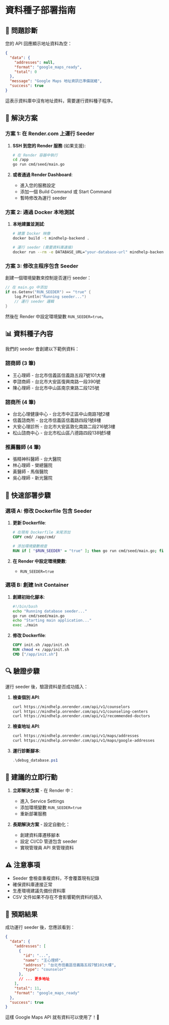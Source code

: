 # 資料種子部署指南

## 🎯 問題診斷

您的 API 回應顯示地址資料為空：

```json
{
  "data": {
    "addresses": null,
    "format": "google_maps_ready", 
    "total": 0
  },
  "message": "Google Maps 地址資訊已準備就緒",
  "success": true
}
```

這表示資料庫中沒有地址資料，需要運行資料種子程序。

## 🔧 解決方案

### 方案 1: 在 Render.com 上運行 Seeder

1. **SSH 到您的 Render 服務** (如果支援):
   ```bash
   # 在 Render 容器中執行
   cd /app
   go run cmd/seed/main.go
   ```

2. **或者通過 Render Dashboard**:
   - 進入您的服務設定
   - 添加一個 Build Command 或 Start Command
   - 暫時修改為運行 seeder

### 方案 2: 通過 Docker 本地測試

1. **本地建置並測試**:
   ```bash
   # 建置 Docker 映像
   docker build -t mindhelp-backend .
   
   # 運行 seeder (需要資料庫連接)
   docker run --rm -e DATABASE_URL="your-database-url" mindhelp-backend go run cmd/seed/main.go
   ```

### 方案 3: 修改主程序包含 Seeder

創建一個環境變數來控制是否運行 seeder：

```go
// 在 main.go 中添加
if os.Getenv("RUN_SEEDER") == "true" {
    log.Println("Running seeder...")
    // 運行 seeder 邏輯
}
```

然後在 Render 中設定環境變數 `RUN_SEEDER=true`。

## 📊 資料種子內容

我們的 seeder 會創建以下範例資料：

### 諮商師 (3 筆)
- 王心理師 - 台北市信義區信義路五段7號101大樓
- 李諮商師 - 台北市大安區復興南路一段390號  
- 陳心理師 - 台北市中山區南京東路二段125號

### 諮商所 (4 筆)
- 台北心理健康中心 - 台北市中正區中山南路1號2樓
- 信義諮商所 - 台北市信義區信義路四段1號8樓
- 大安心理診所 - 台北市大安區敦化南路二段216號3樓
- 松山諮商中心 - 台北市松山區八德路四段138號5樓

### 推薦醫師 (4 筆)
- 張精神科醫師 - 台大醫院
- 林心理師 - 榮總醫院
- 黃醫師 - 馬偕醫院
- 吳心理師 - 新光醫院

## 🚀 快速部署步驟

### 選項 A: 修改 Dockerfile 包含 Seeder

1. **更新 Dockerfile**:
   ```dockerfile
   # 在現有 Dockerfile 末尾添加
   COPY cmd/ /app/cmd/
   
   # 添加環境變數檢查
   RUN if [ "$RUN_SEEDER" = "true" ]; then go run cmd/seed/main.go; fi
   ```

2. **在 Render 中設定環境變數**:
   - `RUN_SEEDER=true`

### 選項 B: 創建 Init Container

1. **創建初始化腳本**:
   ```bash
   #!/bin/bash
   echo "Running database seeder..."
   go run cmd/seed/main.go
   echo "Starting main application..."
   exec ./main
   ```

2. **修改 Dockerfile**:
   ```dockerfile
   COPY init.sh /app/init.sh
   RUN chmod +x /app/init.sh
   CMD ["/app/init.sh"]
   ```

## 🔍 驗證步驟

運行 seeder 後，驗證資料是否成功插入：

1. **檢查個別 API**:
   ```bash
   curl https://mindhelp.onrender.com/api/v1/counselors
   curl https://mindhelp.onrender.com/api/v1/counseling-centers
   curl https://mindhelp.onrender.com/api/v1/recommended-doctors
   ```

2. **檢查地址 API**:
   ```bash
   curl https://mindhelp.onrender.com/api/v1/maps/addresses
   curl https://mindhelp.onrender.com/api/v1/maps/google-addresses
   ```

3. **運行診斷腳本**:
   ```powershell
   .\debug_database.ps1
   ```

## 📝 建議的立即行動

1. **立即解決方案** - 在 Render 中：
   - 進入 Service Settings
   - 添加環境變數 `RUN_SEEDER=true`
   - 重新部署服務

2. **長期解決方案** - 設定自動化：
   - 創建資料庫遷移腳本
   - 設定 CI/CD 管道包含 seeder
   - 實現管理員 API 來管理資料

## ⚠️ 注意事項

- Seeder 會檢查重複資料，不會覆蓋現有記錄
- 確保資料庫連接正常
- 生產環境建議先備份資料庫
- CSV 文件如果不存在不會影響範例資料的插入

## 🎯 預期結果

成功運行 seeder 後，您應該看到：

```json
{
  "data": {
    "addresses": [
      {
        "id": "...",
        "name": "王心理師",
        "address": "台北市信義區信義路五段7號101大樓",
        "type": "counselor"
      },
      // ... 更多地址
    ],
    "total": 11,
    "format": "google_maps_ready"
  },
  "success": true
}
```

這樣 Google Maps API 就有資料可以使用了！🎉
